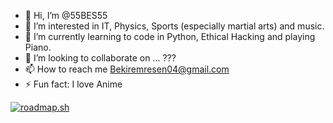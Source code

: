 - 👋 Hi, I’m @55BES55
- 👀 I’m interested in IT, Physics, Sports (especially martial arts) and music.
- 🌱 I’m currently learning to code in Python, Ethical Hacking and playing Piano.
- 💞️ I’m looking to collaborate on ... ???
- 📫 How to reach me Bekiremresen04@gmail.com
- ⚡ Fun fact: I love Anime

<!---
55BES55/55BES55 is a ✨ special ✨ repository because its `README.md` (this file) appears on your GitHub profile.
You can click the Preview link to take a look at your changes.
--->


[![roadmap.sh](https://roadmap.sh/card/wide/675f06b1ecc889bb0dccf6da?variant=dark&roadmaps=6810b359fe43d1abf24b55d6)](https://roadmap.sh)


